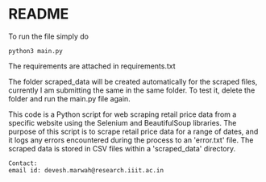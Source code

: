 # README

To run the file simply do

```
python3 main.py
```

The requirements are attached in requirements.txt

The folder scraped_data will be created automatically for the scraped files, currently I am submitting the same in the same folder. To test it, delete the folder and run the main.py file again.

This code is a Python script for web scraping retail price data from a specific website using the Selenium and BeautifulSoup libraries. The purpose of this script is to scrape retail price data for a range of dates, and it logs any errors encountered during the process to an 'error.txt' file. The scraped data is stored in CSV files within a 'scraped_data' directory.

```
Contact:
email id: devesh.marwah@research.iiit.ac.in
```




